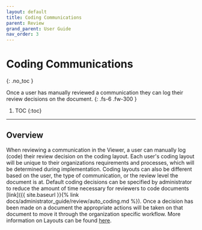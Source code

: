 ```yaml
---
layout: default
title: Coding Communications
parent: Review
grand_parent: User Guide
nav_order: 3
---
```


# Coding Communications
{: .no_toc }

Once a user has manually reviewed a communication they can log their review decisions on the document.
{: .fs-6 .fw-300 }

1. TOC
{:toc}

---

## Overview
When reviewing a communication in the Viewer, a user can manually log (code) their review decision on the coding layout. Each user's coding layout will be unique to their organizations requirements and processes, which will be determined during implementation. Coding layouts can also be different based on the user, the type of communication, or the review level the document is at. Default coding decisions can be specified by administrator to reduce the amount of time necessary for reviewers to code documents [link]({{ site.baseurl }}{% link docs/administrator_guide/review/auto_coding.md %}). Once a decision has been made on a document the appropriate actions will be taken on that document to move it through the organization specific workflow. More information on Layouts can be found [here](https://help.relativity.com/RelativityOne/Content/Relativity/Layouts/Layouts.htm?Highlight=layouts).
